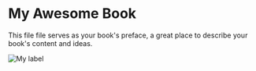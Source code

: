 My Awesome Book
=======

This file file serves as your book's preface, a great place to describe your book's content and ideas.

![My label](http://c4.staticflickr.com/8/7413/11030053686_41f07a48a9_n.jpg)